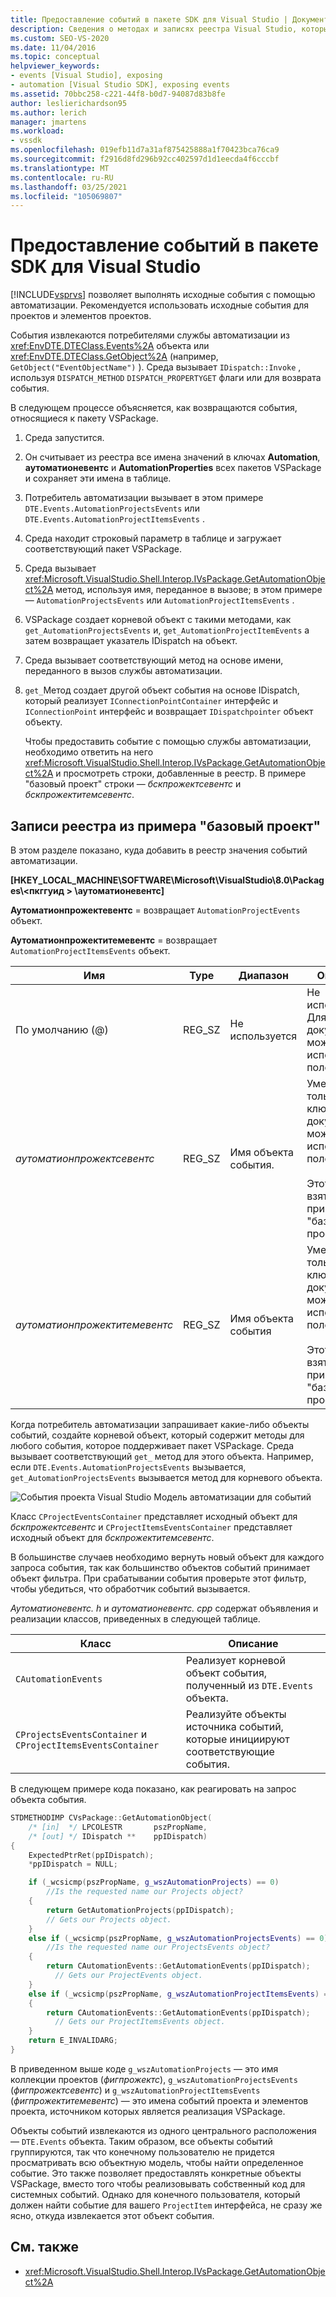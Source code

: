 ```yaml
---
title: Предоставление событий в пакете SDK для Visual Studio | Документация Майкрософт
description: Сведения о методах и записях реестра Visual Studio, которые предоставляют события для проектов и элементов проектов.
ms.custom: SEO-VS-2020
ms.date: 11/04/2016
ms.topic: conceptual
helpviewer_keywords:
- events [Visual Studio], exposing
- automation [Visual Studio SDK], exposing events
ms.assetid: 70bbc258-c221-44f8-b0d7-94087d83b8fe
author: leslierichardson95
ms.author: lerich
manager: jmartens
ms.workload:
- vssdk
ms.openlocfilehash: 019efb11d7a31af875425888a1f70423bca76ca9
ms.sourcegitcommit: f2916d8fd296b92cc402597d1d1eecda4f6cccbf
ms.translationtype: MT
ms.contentlocale: ru-RU
ms.lasthandoff: 03/25/2021
ms.locfileid: "105069807"
---
```

# <a name="expose-events-in-the-visual-studio-sdk"></a>Предоставление событий в пакете SDK для Visual Studio
[!INCLUDE[vsprvs](../../code-quality/includes/vsprvs_md.md)] позволяет выполнять исходные события с помощью автоматизации. Рекомендуется использовать исходные события для проектов и элементов проектов.

 События извлекаются потребителями службы автоматизации из <xref:EnvDTE.DTEClass.Events%2A> объекта или <xref:EnvDTE.DTEClass.GetObject%2A> (например, `GetObject("EventObjectName")` ). Среда вызывает `IDispatch::Invoke` , используя `DISPATCH_METHOD` `DISPATCH_PROPERTYGET` флаги или для возврата события.

 В следующем процессе объясняется, как возвращаются события, относящиеся к пакету VSPackage.

1. Среда запустится.

2. Он считывает из реестра все имена значений в ключах **Automation**, **аутоматионевентс** и **AutomationProperties** всех пакетов VSPackage и сохраняет эти имена в таблице.

3. Потребитель автоматизации вызывает в этом примере `DTE.Events.AutomationProjectsEvents` или `DTE.Events.AutomationProjectItemsEvents` .

4. Среда находит строковый параметр в таблице и загружает соответствующий пакет VSPackage.

5. Среда вызывает <xref:Microsoft.VisualStudio.Shell.Interop.IVsPackage.GetAutomationObject%2A> метод, используя имя, переданное в вызове; в этом примере — `AutomationProjectsEvents` или `AutomationProjectItemsEvents` .

6. VSPackage создает корневой объект с такими методами, как `get_AutomationProjectsEvents` и, `get_AutomationProjectItemEvents` а затем возвращает указатель IDispatch на объект.

7. Среда вызывает соответствующий метод на основе имени, переданного в вызов службы автоматизации.

8. `get_`Метод создает другой объект события на основе IDispatch, который реализует `IConnectionPointContainer` интерфейс и `IConnectionPoint` интерфейс и возвращает `IDispatchpointer` объект объекту.

   Чтобы предоставить событие с помощью службы автоматизации, необходимо ответить на него <xref:Microsoft.VisualStudio.Shell.Interop.IVsPackage.GetAutomationObject%2A> и просмотреть строки, добавленные в реестр. В примере "базовый проект" строки — *бскпрожектсевентс* и *бскпрожектитемсевентс*.

## <a name="registry-entries-from-the-basic-project-sample"></a>Записи реестра из примера "базовый проект"
 В этом разделе показано, куда добавить в реестр значения событий автоматизации.

 **[HKEY_LOCAL_MACHINE\SOFTWARE\Microsoft\VisualStudio\8.0\Packages\\<пкггуид \> \аутоматионевентс]**

 **Аутоматионпрожектевентс** = возвращает `AutomationProjectEvents` объект.

 **Аутоматионпрожектитемевентс** = возвращает `AutomationProjectItemsEvents` объект.

|Имя|Type|Диапазон|Описание|
|----------|----------|-----------|-----------------|
|По умолчанию (@)|REG_SZ|Не используется|Не используется. Для документации можно использовать поле данных.|
|*аутоматионпрожектсевентс*|REG_SZ|Имя объекта события.|Уместно только имя ключа. Для документации можно использовать поле данных.<br /><br /> Этот пример взят из примера "базовый проект".|
|*аутоматионпрожектитемевентс*|REG_SZ|Имя объекта события|Уместно только имя ключа. Для документации можно использовать поле данных.<br /><br /> Этот пример взят из примера "базовый проект".|

 Когда потребитель автоматизации запрашивает какие-либо объекты событий, создайте корневой объект, который содержит методы для любого события, которое поддерживает пакет VSPackage. Среда вызывает соответствующий `get_` метод для этого объекта. Например, если `DTE.Events.AutomationProjectsEvents` вызывается, `get_AutomationProjectsEvents` вызывается метод для корневого объекта.

 ![События проекта Visual Studio](../../extensibility/internals/media/projectevents.gif "прожектевентс") Модель автоматизации для событий

 Класс `CProjectEventsContainer` представляет исходный объект для *бскпрожектсевентс* и `CProjectItemsEventsContainer` представляет исходный объект для *бскпрожектитемсевентс*.

 В большинстве случаев необходимо вернуть новый объект для каждого запроса события, так как большинство объектов событий принимает объект фильтра. При срабатывании события проверьте этот фильтр, чтобы убедиться, что обработчик событий вызывается.

 *Аутоматионевентс. h* и *аутоматионевентс. cpp* содержат объявления и реализации классов, приведенных в следующей таблице.

|Класс|Описание|
|-----------|-----------------|
|`CAutomationEvents`|Реализует корневой объект события, полученный из `DTE.Events` объекта.|
|`CProjectsEventsContainer` и `CProjectItemsEventsContainer`|Реализуйте объекты источника событий, которые инициируют соответствующие события.|

 В следующем примере кода показано, как реагировать на запрос объекта события.

```cpp
STDMETHODIMP CVsPackage::GetAutomationObject(
    /* [in]  */ LPCOLESTR       pszPropName,
    /* [out] */ IDispatch **    ppIDispatch)
{
    ExpectedPtrRet(ppIDispatch);
    *ppIDispatch = NULL;

    if (_wcsicmp(pszPropName, g_wszAutomationProjects) == 0)
        //Is the requested name our Projects object?
    {
        return GetAutomationProjects(ppIDispatch);
        // Gets our Projects object.
    }
    else if (_wcsicmp(pszPropName, g_wszAutomationProjectsEvents) == 0)
        //Is the requested name our ProjectsEvents object?
    {
        return CAutomationEvents::GetAutomationEvents(ppIDispatch);
          // Gets our ProjectEvents object.
    }
    else if (_wcsicmp(pszPropName, g_wszAutomationProjectItemsEvents) == 0)  //Is the requested name our ProjectsItemsEvents object?
    {
        return CAutomationEvents::GetAutomationEvents(ppIDispatch);
          // Gets our ProjectItemsEvents object.
    }
    return E_INVALIDARG;
}
```

 В приведенном выше коде `g_wszAutomationProjects` — это имя коллекции проектов (*фигпрожектс*), `g_wszAutomationProjectsEvents` (*фигпрожектсевентс*) и `g_wszAutomationProjectItemsEvents` (*фигпрожектитемевентс*) — это имена событий проекта и элементов проекта, источником которых является реализация VSPackage.

 Объекты событий извлекаются из одного центрального расположения — `DTE.Events` объекта. Таким образом, все объекты событий группируются, так что конечному пользователю не придется просматривать всю объектную модель, чтобы найти определенное событие. Это также позволяет предоставлять конкретные объекты VSPackage, вместо того чтобы реализовывать собственный код для системных событий. Однако для конечного пользователя, который должен найти событие для вашего `ProjectItem` интерфейса, не сразу же ясно, откуда извлекается этот объект события.

## <a name="see-also"></a>См. также
- <xref:Microsoft.VisualStudio.Shell.Interop.IVsPackage.GetAutomationObject%2A>
